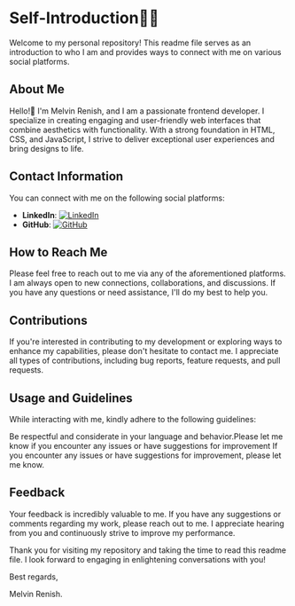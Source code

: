 # Self-Introduction👩‍💻
Welcome to my personal repository! This readme file serves as an introduction to who I am and provides ways to connect with me on various social platforms.

## About Me
Hello!👋 I'm Melvin Renish, and I am a passionate frontend developer. I specialize in creating engaging and user-friendly web interfaces that combine aesthetics with functionality. With a strong foundation in HTML, CSS, and JavaScript, I strive to deliver exceptional user experiences and bring designs to life.

## Contact Information
You can connect with me on the following social platforms:

- **LinkedIn**: [![LinkedIn](https://1.bp.blogspot.com/-A6OIHx4SAso/YA9KXV2_XzI/AAAAAAAAU2Y/c_PosRqMjVgNKEUSIbqnLXdYelccf_OBwCLcBGAsYHQ/s0/linkedin_icon.png)](https://www.linkedin.com/in/renish-okago-993498246/)
- **GitHub**: [![GitHub](path/to/github-icon.png)](https://www.github.com/fabrizia2)

## How to Reach Me
Please feel free to reach out to me via any of the aforementioned platforms. I am always open to new connections, collaborations, and discussions. If you have any questions or need assistance, I'll do my best to help you.

## Contributions
If you're interested in contributing to my development or exploring ways to enhance my capabilities, please don't hesitate to contact me. I appreciate all types of contributions, including bug reports, feature requests, and pull requests.

## Usage and Guidelines
While interacting with me, kindly adhere to the following guidelines:

Be respectful and considerate in your language and behavior.Please let me know if you encounter any issues or have suggestions for improvement
If you encounter any issues or have suggestions for improvement, please let me know.
## Feedback
Your feedback is incredibly valuable to me. If you have any suggestions or comments regarding my work, please reach out to me. I appreciate hearing from you and continuously strive to improve my performance.

Thank you for visiting my repository and taking the time to read this readme file. I look forward to engaging in enlightening conversations with you!

Best regards,

Melvin Renish.

<!-- 👋 Hi, I’m Renish Okago
- 👀 I’m interested in ...
- 🌱 I’m currently learning software engineering
- 💞️ I’m looking to collaborate on 
- 📫 How to reach me ...
- https://www.linkedin.com/in/renish-okago-993498246/ https://twitter.com/home

<!---
fabrizia2/fabrizia2 is a ✨ special ✨ repository because its `README.md` (this file) appears on your GitHub profile.
You can click the Preview link to take a look at your changes.
--->
